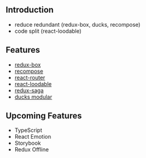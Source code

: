 ## Introduction
+ reduce redundant (redux-box, ducks, recompose)
+ code split (react-loodable)

## Features
+ [redux-box](https://github.com/anish000kumar/redux-box#or-through-render-props)
+ [recompose](https://github.com/acdlite/recompose/blob/master/docs/API.md#withstatehandlers)
+ [react-router](https://reacttraining.com/react-router/web/guides/quick-start)
+ [react-loodable](https://github.com/jamiebuilds/react-loadable)
+ [redux-saga](https://github.com/redux-saga/redux-saga)
+ [ducks modular](https://github.com/erikras/ducks-modular-redux)

## Upcoming Features
+ TypeScript
+ React Emotion
+ Storybook
+ Redux Offline